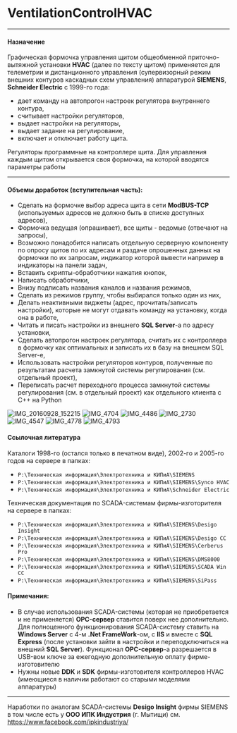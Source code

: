 # VentilationControlHVAC

----
#### Назначение
Графическая формочка управления щитом общеобменной приточно-вытяжной установки **HVAC** (далее по тексту щитом) применяется для телеметрии и дистанционного управления (супервизорный режим внешних контуров каскадных схем управления) аппаратурой **SIEMENS**, **Schneider Electric** с 1999-го года:
 - дает команду на автопрогон настроек регулятора внутреннего контура,
 - считывает настройки регуляторов,
 - выдает настройки на регуляторы,
 - выдает задание на регулирование,
 - включает и отключает работу щита.

Регуляторы программные на контроллере щита.
Для управления каждым щитом открывается своя формочка, на которой вводятся параметры работы

----
#### Объемы доработок (вступительная часть):
 - Сделать на формочке выбор адреса щита в сети **ModBUS-TCP** (используемых адресов не должно быть в списке доступных адресов),
 - Формочка ведущая (опрашивает), все щиты - ведомые (отвечают на запросы),
 - Возможно понадобится написать отдельную серверную компоненту по опросу щитов по их адресам и раздаче опрошенных данных на формочки по их запросам, индикатор которой вывести например в индикаторы на панели задач,
 - Вставить скрипты-обработчики нажатия кнопок,
 - Написать обработчики,
 - Внизу подписать названия каналов и названия режимов,
 - Сделать из режимов группу, чтобы выбирался только один из них,
 - Делать неактивными виджеты (адрес, прочитать/записать настройки), которые не могут отдавать команду на установку, когда она в работе,
 - Читать и писать настройки из внешнего **SQL Server**-а по адресу установки,
 - Сделать автопрогон настроек регулятора, считать их с контроллера в формочку как оптимальных и записать их в базу на внешнем SQL Server-е,
 - Использовать настройки регуляторов контуров, полученные по результатам расчета замкнутой системы регулирования (см. отдельный проект),
 - Переписать расчет переходного процесса замкнутой системы регулирования (см. в отдельный проект) как отдельного клиента с C++ на Python

![IMG_20160928_152215](https://user-images.githubusercontent.com/104857185/169311708-07b7b03a-a0fc-4fd0-a122-0f73b721b21e.jpg)
![IMG_4704](https://user-images.githubusercontent.com/104857185/169308673-81a780ba-8a2d-46db-ab37-a9f41d53fa34.JPG)
![IMG_4486](https://user-images.githubusercontent.com/104857185/169309000-4f485313-a44b-4f15-818e-b0a76adfc1ff.JPG)
![IMG_2730](https://user-images.githubusercontent.com/104857185/169309761-4aae6a09-035f-40b2-98dc-40d79ec5ff9f.JPG)
![IMG_4547](https://user-images.githubusercontent.com/104857185/169310149-21e65ddf-7baa-45be-a14c-aa3a2d774197.JPG)
![IMG_4778](https://user-images.githubusercontent.com/104857185/169310532-a605a20f-8389-42ef-9c34-928f5b01c33a.JPG)
![IMG_4793](https://user-images.githubusercontent.com/104857185/169310808-5151ae47-95cf-4c17-8756-ea7f3cd65ec5.JPG)

#### Ссылочная литература
Каталоги 1998-го (остался только в печатном виде), 2002-го и 2005-го годов на сервере в папках:
 - `P:\Техническая информация\Электротехника и КИПиА\SIEMENS`
 - `P:\Техническая информация\Электротехника и КИПиА\SIEMENS\Synco HVAC`
 - `P:\Техническая информация\Электротехника и КИПиА\Schneider Electric` 

Техническая документация по SCADA-системам фирмы-изготорителя на сервере в папках:
 - `P:\Техническая информация\Электротехника и КИПиА\SIEMENS\Desigo Insight`
 - `P:\Техническая информация\Электротехника и КИПиА\SIEMENS\Desigo CC`
 - `P:\Техническая информация\Электротехника и КИПиА\SIEMENS\Cerberus Pro`
 - `P:\Техническая информация\Электротехника и КИПиА\SIEMENS\DMS8000`
 - `P:\Техническая информация\Электротехника и КИПиА\SIEMENS\SCADA Win CC`
 - `P:\Техническая информация\Электротехника и КИПиА\SIEMENS\SiPass`

#### Примечания:
 - В случае использования SCADA-системы (которая не приобретается и не применяется) **OPC-сервер** ставится поверх нее дополнительно. Для полноценного функционирования SCADA-систему ставить на **Windows Server** с 4-м **.Net FrameWork**-ом, с **IIS** и вместе с **SQL Express** (после установки зайти в настройки и переподключиться на внешний **SQL Server**). Функционал **OPC-сервер**-а разрешается в USB-вом ключе за ежегодную дополнительную оплату фирме-изготовителю
 - Нужны новые **DDK** и **SDK** фирмы-изготовителя контроллеров HVAC (имеющиеся в наличии работают со старыми моделями аппаратуры)

----
Наработки по аналогам SCADA-системы **Desigo Insight** фирмы SIEMENS в том числе есть у **ООО ИПК Индустрия** (г. Мытищи)
см. https://www.facebook.com/ipkindustriya/ 
